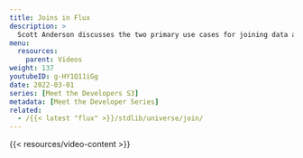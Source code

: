 ```yaml
---
title: Joins in Flux
description: >
  Scott Anderson discusses the two primary use cases for joining data and how joins work in InfluxDB.
menu:
  resources:
    parent: Videos
weight: 137
youtubeID: g-HY1Q11iGg
date: 2022-03-01
series: [Meet the Developers S3]
metadata: [Meet the Developer Series]
related: 
  - /{{< latest "flux" >}}/stdlib/universe/join/
---
```


{{< resources/video-content >}}

